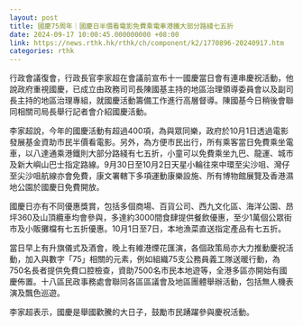 ```yaml
---
layout: post
title: 國慶75周年｜國慶日半價看電影免費乘電車港鐵大部分路綫七五折
date: 2024-09-17 10:00:45.000000000 +08:00
link: https://news.rthk.hk/rthk/ch/component/k2/1770896-20240917.htm
categories: rthk
---
```


行政會議復會，行政長官李家超在會議前宣布十一國慶當日會有連串慶祝活動，他說政府重視國慶，已成立由政務司司長陳國基主持的地區治理領導委員會以及副司長主持的地區治理專組，就國慶活動籌備工作進行高層督導。陳國基今日稍後會聯同相關司局長舉行記者會介紹國慶活動。

李家超說，今年的國慶活動有超過400項，為與眾同樂，政府於10月1日透過電影發展基金資助市民半價看電影。另外，為方便市民出行，所有乘客當日免費乘坐電車，以八達通乘港鐵則大部分路綫有七五折，小童可以免費乘坐九巴、龍運、城市及新大嶼山巴士指定路線。9月30日至10月2日天星小輪往來中環至尖沙咀、灣仔至尖沙咀航線亦會免費，康文署轄下多項運動康樂設施、所有博物館展覽及香港濕地公園於國慶日免費開放。

國慶日亦有不同優惠獎賞，包括多個商場、百貨公司、西九文化區、海洋公園、昂坪360及山頂纜車均會參與，多達約3000間食肆提供餐飲優惠，至少1萬個公眾街市及小販攤檔有七五折優惠。10月1日至7日，本地漁菜直送指定產品有七五折。

當日早上有升旗儀式及酒會，晚上有維港煙花匯演，各個政策局亦大力推動慶祝活動，加入與數字「75」相關的元素，例如組織75支公務員義工隊送暖行動，為750名長者提供免費口腔檢查，資助7500名市民本地遊等，全港多區亦開始有國慶佈置。十八區民政事務處會聯同各區區議會及地區團體舉辦活動，包括無人機表演及飄色巡遊。

李家超表示，國慶是舉國歡騰的大日子，鼓勵市民踴躍參與慶祝活動。
